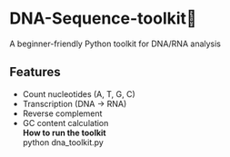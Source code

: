 
# DNA-Sequence-toolkit🧬
A beginner-friendly Python toolkit for DNA/RNA analysis
## Features
- Count nucleotides (A, T, G, C)
- Transcription (DNA → RNA)
- Reverse complement
- GC content calculation
  <br/>
**How to run the toolkit**
  <br/>
python dna_toolkit.py


